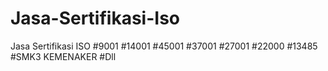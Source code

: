# Jasa-Sertifikasi-Iso
Jasa Sertifikasi ISO #9001 #14001 #45001 #37001 #27001 #22000 #13485 #SMK3 KEMENAKER #Dll
